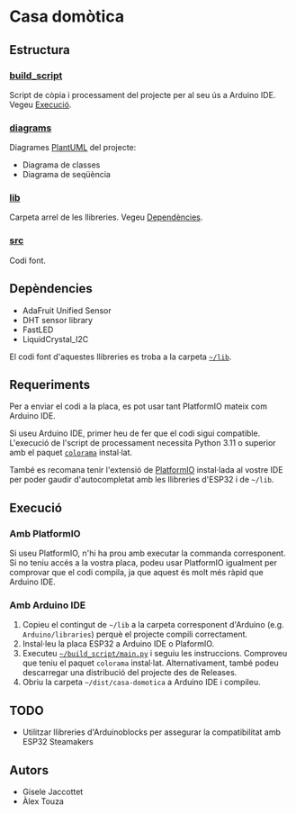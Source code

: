 # Casa domòtica

## Estructura

### [build_script](./build_script)

Script de còpia i processament del projecte per al seu ús a Arduino IDE. Vegeu [Execució](#execució).

### [diagrams](./diagrams)

Diagrames [PlantUML](https://plantuml.com/) del projecte:

- Diagrama de classes
- Diagrama de seqüència

### [lib](./lib)

Carpeta arrel de les llibreries. Vegeu [Dependències](#depèndencies).

### [src](./src)

Codi font.

## Depèndencies

- AdaFruit Unified Sensor
- DHT sensor library
- FastLED
- LiquidCrystal_I2C

El codi font d'aquestes llibreries es troba a la carpeta [`~/lib`](./lib).

## Requeriments
Per a enviar el codi a la placa, es pot usar tant PlatformIO mateix com Arduino IDE.

Si useu Arduino IDE, primer heu de fer que el codi sigui compatible. L'execució de l'script de processament necessita Python 3.11 o superior
amb el paquet [`colorama`](https://pypi.org/project/colorama/) instal·lat.

També es recomana tenir l'extensió de [PlatformIO](https://platformio.org/) instal·lada al vostre IDE per poder gaudir d'autocompletat amb
les llibreries d'ESP32 i de `~/lib`.

## Execució
### Amb PlatformIO
Si useu PlatformIO, n'hi ha prou amb executar la commanda corresponent. Si no teniu accés a la vostra placa, podeu usar PlatformIO igualment per
comprovar que el codi compila, ja que aquest és molt més ràpid que Arduino IDE.

### Amb Arduino IDE
1. Copieu el contingut de `~/lib` a la carpeta corresponent d'Arduino (e.g. `Arduino/libraries`) perquè el projecte
   compili correctament.
2. Instal·leu la placa ESP32 a Arduino IDE o PlaformIO.
2. Executeu [`~/build_script/main.py`](./build_script/main.py) i seguiu les instruccions. Comproveu que teniu el
   paquet `colorama` instal·lat. Alternativament, també podeu descarregar una distribució del projecte des de Releases.
3. Obriu la carpeta `~/dist/casa-domotica` a Arduino IDE i compileu.

## TODO
- Utilitzar llibreries d'Arduinoblocks per assegurar la compatibilitat amb ESP32 Steamakers

## Autors

- Gisele Jaccottet
- Àlex Touza
